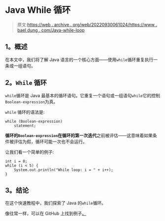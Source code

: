 # Java While 循环

> 原文:[https://web . archive . org/web/20220930061024/https://www . bael dung . com/Java-while-loop](https://web.archive.org/web/20220930061024/https://www.baeldung.com/java-while-loop)

## **1。概述**

在本文中，我们将了解 Java 语言的一个核心方面——使用`while`循环重复执行一条或一组语句。

## **2。`While` 循环**

`while`循环是 Java 最基本的循环语句。它重复一个语句或一组语句`while`它的控制`Boolean-expression`为真。

`while` 循环的语法是:

```
while (Boolean-expression) 
    statement;
```

**循环的`Boolean-expression`在循环的第一次迭代**之前被评估——这意味着如果条件被评估为假，循环可能一次也不会运行。

让我们看一个简单的例子:

```
int i = 0;
while (i < 5) {
    System.out.println("While loop: i = " + i++);
}
```

## **3。结论**

在这个快速教程中，我们探索了 Java 的`while`循环。

像往常一样，可以在 GitHub 上找到例子[。](https://web.archive.org/web/20220628084443/https://github.com/eugenp/tutorials/tree/master/core-java-modules/core-java-lang-syntax)